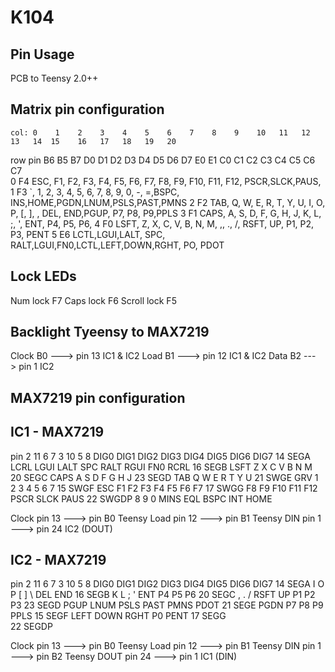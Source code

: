 # K104

Pin Usage
-----------------------------------------------------------------------------------------------------------------
PCB to Teensy 2.0++

Matrix pin configuration
------------------------

    col: 0    1    2    3    4    5    6    7    8    9    10   11   12   13   14  15    16   17   18   19   20   
row pin  B6   B5   B7   D0   D1   D2   D3   D4   D5   D6   D7   E0   E1   C0   C1   C2   C3   C4   C5   C6   C7      
  0 F4	 ESC,  F1,  F2,  F3,  F4,  F5,  F6,  F7,  F8,  F9, F10, F11, F12,     PSCR,SLCK,PAUS,                     
  1 F3     `,   1,   2,   3,   4,   5,   6,   7,   8,   9,   0,   -,   =,BSPC, INS,HOME,PGDN,LNUM,PSLS,PAST,PMNS
  2 F2   TAB,   Q,   W,   E,   R,   T,   Y,   U,   I,   O,   P,   [,   ],   \, DEL, END,PGUP,  P7,  P8,  P9,PPLS
  3 F1  CAPS,   A,   S,   D,   F,   G,   H,   J,   K,   L,   ;,   ',      ENT,                 P4,  P5,  P6,
  4 F0  LSFT,   Z,   X,   C,   V,   B,   N,   M,   ,,   .,   /,          RSFT,       UP,       P1,  P2,  P3, PENT
  5 E6  LCTL,LGUI,LALT,                SPC,                RALT,LGUI,FN0,LCTL,LEFT,DOWN,RGHT,  PO,       PDOT

Lock LEDs
---------
Num lock    F7
Caps lock   F6
Scroll lock F5

Backlight Tyeensy to MAX7219 
----------------------------
Clock  B0 ---> pin 13 IC1 & IC2
Load   B1 ---> pin 12 IC1 & IC2
Data   B2 ---> pin 1  IC2

MAX7219 pin configuration
-------------------------
IC1 - MAX7219 
-------------
pin       2     11    6     7     3     10    5     8
          DIG0  DIG1  DIG2  DIG3  DIG4  DIG5  DIG6  DIG7
 14 SEGA  LCRL  LGUI  LALT  SPC   RALT  RGUI  FN0   RCRL
 16 SEGB  LSFT  Z     X     C     V     B     N     M
 20 SEGC  CAPS  A     S     D     F     G     H     J
 23 SEGD  TAB   Q     W     E     R     T     Y     U
 21 SWGE  GRV   1     2     3     4     5     6     7
 15 SWGF  ESC   F1    F2    F3    F4    F5    F6    F7
 17 SWGG  F8    F9    F10   F11   F12   PSCR  SLCK  PAUS
 22 SWGDP 8     9     0     MINS  EQL   BSPC  INT   HOME

Clock pin 13 ---> pin B0 Teensy
Load  pin 12 ---> pin B1 Teensy
DIN   pin 1  ---> pin 24 IC2 (DOUT)

IC2 - MAX7219 
-------------
pin       2     11    6     7     3     10    5     8
          DIG0  DIG1  DIG2  DIG3  DIG4  DIG5  DIG6  DIG7
 14 SEGA  I     O     P     [     ]     \     DEL   END
 16 SEGB  K     L     ;     '     ENT   P4    P5    P6
 20 SEGC  ,     .     /     RSFT  UP    P1    P2    P3
 23 SEGD  PGUP  LNUM  PSLS  PAST  PMNS  PDOT 
 21 SEGE  PGDN  P7    P8    P9    PPLS 
 15 SEGF  LEFT  DOWN  RGHT  P0    PENT
 17 SEGG                          
 22 SEGDP


Clock pin 13 ---> pin B0 Teensy
Load  pin 12 ---> pin B1 Teensy
DIN   pin 1  ---> pin B2 Teensy
DOUT  pin 24 ---> pin 1  IC1 (DIN)
